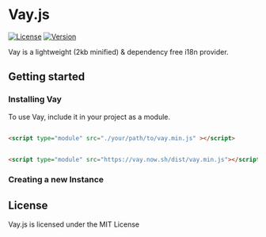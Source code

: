 
# Vay.js

  

[![License](http://img.shields.io/:license-mit-blue.svg?style=flat-square)](http://badges.mit-license.org) [![Version](https://img.shields.io/badge/version-1.0.0-informational?style=flat-square)]()

  
  

Vay is a lightweight (2kb minified) & dependency free i18n provider.

## Getting started
 

### Installing Vay

  

To use Vay, include it in your project as a module.

  

```HTML

<script type="module" src="./your/path/to/vay.min.js" ></script>

```

```HTML

<script type="module" src="https://vay.now.sh/dist/vay.min.js"></script>

```

  

### Creating a new Instance

  


  

## License

Vay.js is licensed under the MIT License